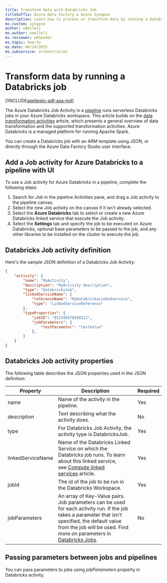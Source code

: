 ```yaml
---
title: Transform data with Databricks Job
titleSuffix: Azure Data Factory & Azure Synapse
description: Learn how to process or transform data by running a Databricks job in Azure Data Factory and Synapse Analytics pipelines.
ms.custom: synapse
author: n0elleli
ms.author: noelleli
ms.reviewer: whhender
ms.topic: how-to
ms.date: 04/24/2025
ms.subservice: orchestration
---
```


# Transform data by running a Databricks job

[!INCLUDE[appliesto-adf-asa-md](includes/appliesto-adf-asa-md.md)]

The Azure Databricks Job Activity in a [pipeline](concepts-pipelines-activities.md) runs serverless Databricks jobs in your Azure Databricks workspace. This article builds on the [data transformation activities](transform-data.md) article, which presents a general overview of data transformation and the supported transformation activities. Azure Databricks is a managed platform for running Apache Spark.

You can create a Databricks job with an ARM template using JSON, or directly through the Azure Data Factory Studio user interface.

## Add a Job activity for Azure Databricks to a pipeline with UI

To use a Job activity for Azure Databricks in a pipeline, complete the following steps:

1. Search for _Job_ in the pipeline Activities pane, and drag a Job activity to the pipeline canvas.
1. Select the new Job activity on the canvas if it isn't already selected.
1. Select the  **Azure Databricks** tab to select or create a new Azure Databricks linked service that execute the Job activity.
1. Select the **Settings** tab and specify the job to be executed on Azure Databricks, optional base parameters to be passed to the job, and any other libraries to be installed on the cluster to execute the job.

## Databricks Job activity definition

Here's the sample JSON definition of a Databricks Job Activity:

```json
{
    "activity": {
        "name": "MyActivity",
        "description": "MyActivity description",
        "type": "DatabricksJob",
        "linkedServiceName": {
            "referenceName": "MyDatabricksLinkedservice",
            "type": "LinkedServiceReference"
        },
        "typeProperties": {
            "jobID": "012345678910112",
            "jobParameters": {
                "testParameter": "testValue"
            },
        }
    }
}
```

## Databricks Job activity properties

The following table describes the JSON properties used in the JSON
definition:

|Property|Description|Required|
|---|---|---|
|name|Name of the activity in the pipeline.|Yes|
|description|Text describing what the activity does.|No|
|type|For Databricks Job Activity, the activity type is DatabricksJob.|Yes|
|linkedServiceName|Name of the Databricks Linked Service on which the Databricks job runs. To learn about this linked service, see [Compute linked services](compute-linked-services.md) article.|Yes|
|jobId|The id of the job to be run in the Databricks Workspace.|Yes|
|jobParameters|An array of Key-Value pairs. Job parameters can be used for each activity run. If the job takes a parameter that isn't specified, the default value from the job will be used. Find more on parameters in [Databricks Jobs](https://docs.databricks.com/api/latest/jobs.html#jobsparampair).|No|


## Passing parameters between jobs and pipelines

You can pass parameters to jobs using *jobParameters* property in Databricks activity.

